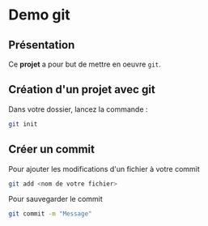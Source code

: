 # Demo git

## Présentation
Ce **projet** a pour but de mettre en oeuvre `git`.

## Création d'un projet avec git
Dans votre dossier, lancez la commande :
```sh
git init
```

## Créer un commit
Pour ajouter les modifications d'un fichier à votre commit
```sh
git add <nom de votre fichier>
```

Pour sauvegarder le commit
```sh
git commit -m "Message"
```